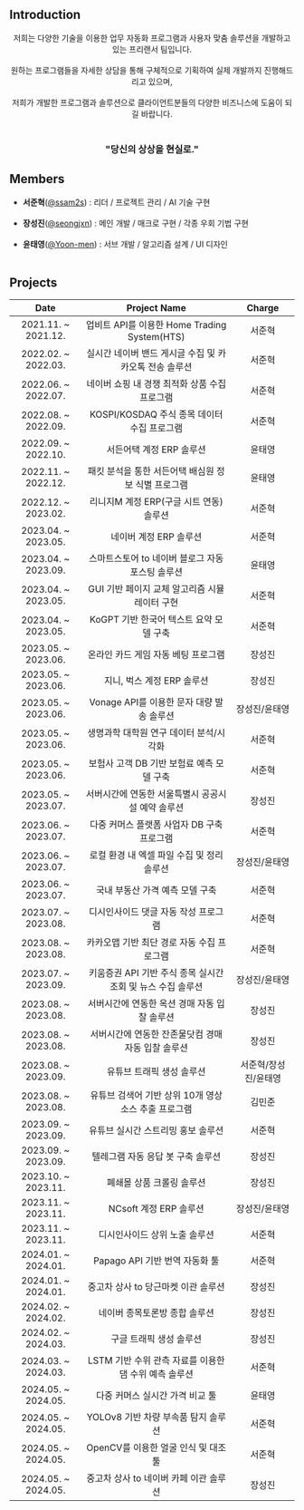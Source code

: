 ## Introduction
<p align="center">
저희는 다양한 기술을 이용한 업무 자동화 프로그램과 사용자 맞춤 솔루션을 개발하고 있는 프리랜서 팀입니다.<br/><br/>
원하는 프로그램들을 자세한 상담을 통해 구체적으로 기획하여 실제 개발까지 진행해드리고 있으며,<br/><br/>
저희가 개발한 프로그램과 솔루션으로 클라이언트분들의 다양한 비즈니스에 도움이 되길 바랍니다.<br/><br/>
<h3 align="center">"당신의 상상을 현실로."</h3>
</p>

## Members
- **서준혁**(<a href='https://github.com/ssam2s'>@ssam2s</a>) : 리더 / 프로젝트 관리 / AI 기술 구현<br/><br/>
- **장성진**(<a href='https://github.com/seongjxn'>@seongjxn</a>) : 메인 개발 / 매크로 구현 / 각종 우회 기법 구현<br/><br/>
- **윤태영**(<a href='https://github.com/Yoon-men'>@Yoon-men</a>) : 서브 개발 / 알고리즘 설계 / UI 디자인<br/><br/>

## Projects
| Date | Project Name | Charge |
|:---------:|:----------------:|:---------:|
| 2021.11. ~ 2021.12. | 업비트 API를 이용한 Home Trading System(HTS) | 서준혁 |
| 2022.02. ~ 2022.03. | 실시간 네이버 밴드 게시글 수집 및 카카오톡 전송 솔루션 | 서준혁 |
| 2022.06. ~ 2022.07. | 네이버 쇼핑 내 경쟁 최적화 상품 수집 프로그램 | 서준혁 |
| 2022.08. ~ 2022.09. | KOSPI/KOSDAQ 주식 종목 데이터 수집 프로그램 | 서준혁 |
| 2022.09. ~ 2022.10. | 서든어택 계정 ERP 솔루션 | 윤태영 |
| 2022.11. ~ 2022.12. | 패킷 분석을 통한 서든어택 배심원 정보 식별 프로그램 | 윤태영 |
| 2022.12. ~ 2023.02. | 리니지M 계정 ERP(구글 시트 연동) 솔루션 | 서준혁 |
| 2023.04. ~ 2023.05. | 네이버 계정 ERP 솔루션 | 서준혁 |
| 2023.04. ~ 2023.09. | 스마트스토어 to 네이버 블로그 자동 포스팅 솔루션 | 윤태영 |
| 2023.04. ~ 2023.05. | GUI 기반 페이지 교체 알고리즘 시뮬레이터 구현 | 서준혁 |
| 2023.04. ~ 2023.05. | KoGPT 기반 한국어 텍스트 요약 모델 구축 | 서준혁 |
| 2023.05. ~ 2023.06. | 온라인 카드 게임 자동 베팅 프로그램 | 장성진 |
| 2023.05. ~ 2023.06. | 지니, 벅스 계정 ERP 솔루션 | 장성진 |
| 2023.05. ~ 2023.06. | Vonage API를 이용한 문자 대량 발송 솔루션 | 장성진/윤태영 |
| 2023.05. ~ 2023.06. | 생명과학 대학원 연구 데이터 분석/시각화 | 서준혁 |
| 2023.05. ~ 2023.06. | 보험사 고객 DB 기반 보험료 예측 모델 구축 | 서준혁 |
| 2023.05. ~ 2023.07. | 서버시간에 연동한 서울특별시 공공시설 예약 솔루션 | 장성진 |
| 2023.06. ~ 2023.07. | 다중 커머스 플랫폼 사업자 DB 구축 프로그램 | 서준혁 |
| 2023.06. ~ 2023.07. | 로컬 환경 내 엑셀 파일 수집 및 정리 솔루션 | 장성진/윤태영 |
| 2023.06. ~ 2023.07. | 국내 부동산 가격 예측 모델 구축 | 서준혁 |
| 2023.07. ~ 2023.08. | 디시인사이드 댓글 자동 작성 프로그램 | 서준혁 |
| 2023.08. ~ 2023.08. | 카카오맵 기반 최단 경로 자동 수집 프로그램  | 서준혁 |
| 2023.07. ~ 2023.09. | 키움증권 API 기반 주식 종목 실시간 조회 및 뉴스 수집 솔루션 | 장성진/윤태영 |
| 2023.08. ~ 2023.08. | 서버시간에 연동한 옥션 경매 자동 입찰 솔루션 | 장성진 |
| 2023.08. ~ 2023.08. | 서버시간에 연동한 잔존물닷컴 경매 자동 입찰 솔루션 | 장성진 |
| 2023.08. ~ 2023.09. | 유튜브 트래픽 생성 솔루션 | 서준혁/장성진/윤태영 |
| 2023.08. ~ 2023.08. | 유튜브 검색어 기반 상위 10개 영상 소스 추출 프로그램 | 김민준 |
| 2023.09. ~ 2023.09. | 유튜브 실시간 스트리밍 홍보 솔루션 | 서준혁 |
| 2023.09. ~ 2023.09. | 텔레그램 자동 응답 봇 구축 솔루션 | 장성진 |
| 2023.10. ~ 2023.11. | 폐쇄몰 상품 크롤링 솔루션 | 장성진 |
| 2023.11. ~ 2023.11. | NCsoft 계정 ERP 솔루션 | 장성진/윤태영 |
| 2023.11. ~ 2023.11. | 디시인사이드 상위 노출 솔루션 | 서준혁 |
| 2024.01. ~ 2024.01. | Papago API 기반 번역 자동화 툴 | 서준혁 |
| 2024.01. ~ 2024.01. | 중고차 상사 to 당근마켓 이관 솔루션 | 장성진 |
| 2024.02. ~ 2024.02. | 네이버 종목토론방 종합 솔루션 | 장성진 |
| 2024.02. ~ 2024.03. | 구글 트래픽 생성 솔루션 | 장성진 |
| 2024.03. ~ 2024.03. | LSTM 기반 수위 관측 자료를 이용한 댐 수위 예측 솔루션 | 서준혁 |
| 2024.05. ~ 2024.05. | 다중 커머스 실시간 가격 비교 툴 | 윤태영 |
| 2024.05. ~ 2024.05. | YOLOv8 기반 차량 부속품 탐지 솔루션 | 서준혁 |
| 2024.05. ~ 2024.05. | OpenCV를 이용한 얼굴 인식 및 대조 툴 | 서준혁 |
| 2024.05. ~ 2024.05. | 중고차 상사 to 네이버 카페 이관 솔루션 | 장성진 |
